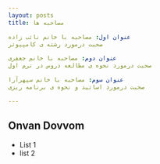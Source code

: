 ```yaml
---
layout: posts
title: مصاحبه ها

عنوان اول: مصاحبه با خانم نائب زاده 
صحبت درمورد رشته ی کامپیوتر 

عنوان دوم: مصاحبه با خانم جعفری
صحبت درمورد نحوه ی مطالعه دروس در ترم اول

عنوان سوم: مصاحبه با خانم سپهرآرا
صحبت درمورد اساتید و نحوه ی برنامه ریزی 

---
```


## Onvan Dovvom

- List 1
- list 2
